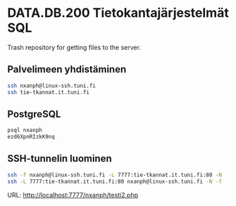 # DATA.DB.200 Tietokantajärjestelmät SQL

Trash repository for getting files to the server.

## Palvelimeen yhdistäminen

```bash
ssh nxanph@linux-ssh.tuni.fi
ssh tie-tkannat.it.tuni.fi
```

## PostgreSQL

```bash
psql nxanph
ezd6XpnRIzkK9nq
```

## SSH-tunnelin luominen

```bash
ssh -f nxanph@linux-ssh.tuni.fi -L 7777:tie-tkannat.it.tuni.fi:80 -N
ssh -L 7777:tie-tkannat.it.tuni.fi:80 nxanph@linux-ssh.tuni.fi -N -f
```

URL: <http://localhost:7777/nxanph/testi2.php>
